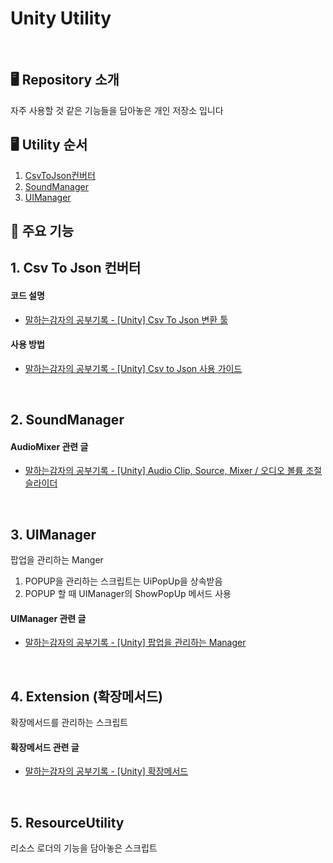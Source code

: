 # Unity Utility
<br>

## 🖥️ Repository 소개
자주 사용할 것 같은 기능들을 담아놓은 개인 저장소 입니다
<br>

## 🖥️ Utility 순서
 1. [CsvToJson컨버터](#1.-Csv-To-Json-컨버터)
 2. [SoundManager](#2.-SoundManager)
 3. [UIManager](#3.-UIManager)

## 📌 주요 기능
## 1. Csv To Json 컨버터
#### 코드 설명
- <a href="https://youcheachae.tistory.com/46" > 말하는감자의 공부기록 - [Unity] Csv To Json 변환 툴 </a>
#### 사용 방법
- <a href="https://youcheachae.tistory.com/56" > 말하는감자의 공부기록 - [Unity] Csv to Json 사용 가이드 </a>

<br>

## 2. SoundManager
#### AudioMixer 관련 글 
- <a href="https://youcheachae.tistory.com/47" > 말하는감자의 공부기록 - [Unity] Audio Clip, Source, Mixer / 오디오 볼륨 조절 슬라이더 </a>

<br>

## 3. UIManager
팝업을 관리하는 Manger
1. POPUP을 관리하는 스크립트는 UiPopUp을 상속받음
2. POPUP 할 때 UIManager의 ShowPopUp<T> 메서드 사용

#### UIManager 관련 글 
- <a href="https://youcheachae.tistory.com/63" > 말하는감자의 공부기록 - [Unity] 팝업을 관리하는 Manager </a>

<br>

## 4. Extension (확장메서드)
확장메서드를 관리하는 스크립트

#### 확장메서드 관련 글 
- <a href="https://youcheachae.tistory.com/66" > 말하는감자의 공부기록 - [Unity] 확장메서드 </a>

<br>

## 5. ResourceUtility
리소스 로더의 기능을 담아놓은 스크립트
